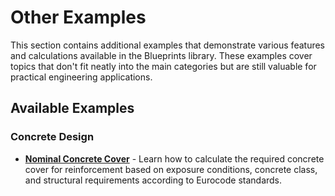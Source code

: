 # Other Examples

This section contains additional examples that demonstrate various features and calculations available in the Blueprints library. These examples cover topics that don't fit neatly into the main categories but are still valuable for practical engineering applications.

## Available Examples

### Concrete Design

- **[Nominal Concrete Cover](nominal_concrete_cover.ipynb)** - Learn how to calculate the required concrete cover for reinforcement based on exposure conditions, concrete class, and structural requirements according to Eurocode standards.
